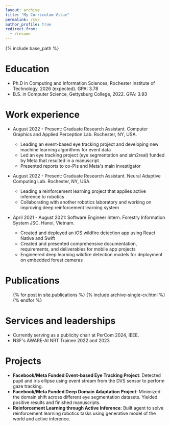 ```yaml
---
layout: archive
title: "My Curriculum Vitae"
permalink: /cv/
author_profile: true
redirect_from:
  - /resume
---
```


{% include base_path %}

Education
======
* Ph.D in Computing and Information Sciences, Rochester Institute of Technology, 2026 (expected). GPA: 3.78
* B.S. in Computer Science, Gettysburg College, 2022. GPA: 3.93

Work experience
======

* August 2022 - Present: Graduate Research Assistant. Computer Graphics and Applied Perception Lab. Rochester, NY, USA.
  * Leading an event-based eye tracking project and developing new machine learning algorithms for event data
  * Led an eye tracking project (eye segmentation and sim2real) funded by Meta that resulted in a manuscript
  * Presented reports to co-PIs and Meta's main investigator

* August 2022 - Present: Graduate Research Assistant. Neural Adaptive Computing Lab. Rochester, NY, USA.
  * Leading a reinforcement learning project that applies active inference to robotics
  * Collaborating with another robotics laboratory and working on improving deep reinforcement learning system

* April 2021 - August 2021: Software Engineer Intern. Forestry Information System JSC. Hanoi, Vietnam.
  * Created and deployed an iOS wildfire detection app using React Native and Swift
  * Created and presented comprehensive documentation, requirements, and deliverables for mobile app projects
  * Engineered deep learning wildfire detection models for deployment on embedded forest cameras


<!-- * Summer 2015: Research Assistant
  * Github University
  * Duties included: Tagging issues
  * Supervisor: Professor Git -->

<!-- * Fall 2015: Research Assistant
  * Github University
  * Duties included: Merging pull requests
  * Supervisor: Professor Hub -->
  
<!-- Skills
======
* Skill 1
* Skill 2
  * Sub-skill 2.1
  * Sub-skill 2.2
  * Sub-skill 2.3
* Skill 3 -->

Publications
======
  <ul>{% for post in site.publications %}
    {% include archive-single-cv.html %}
  {% endfor %}</ul>
  
<!-- Talks
======
  <ul>{% for post in site.talks %}
    {% include archive-single-talk-cv.html %}
  {% endfor %}</ul> -->
<!--   
Teaching
======
  <ul>{% for post in site.teaching %}
    {% include archive-single-cv.html %}
  {% endfor %}</ul> -->
  
Services and leaderships
======
* Currently serving as a publicity chair at PerCom 2024, IEEE.
* NSF's AWARE-AI NRT Trainee 2022 and 2023

Projects
======
* **Facebook/Meta Funded Event-based Eye Tracking Project**: Detected pupil and iris ellipse using event stream from the DVS sensor to perform gaze tracking.
* **Facebook/Meta Funded Deep Domain Adaptation Project**: Minimized the domain shift across different eye segmentation datasets. Yielded positive results and finished manuscripts.
* **Reinforcement Learning through Active Inference**: Built agent to solve reinforcement learning robotics tasks using generative model of the world and active inference.

